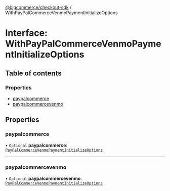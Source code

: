 [@bigcommerce/checkout-sdk](../README.md) / WithPayPalCommerceVenmoPaymentInitializeOptions

# Interface: WithPayPalCommerceVenmoPaymentInitializeOptions

## Table of contents

### Properties

- [paypalcommerce](WithPayPalCommerceVenmoPaymentInitializeOptions.md#paypalcommerce)
- [paypalcommercevenmo](WithPayPalCommerceVenmoPaymentInitializeOptions.md#paypalcommercevenmo)

## Properties

### paypalcommerce

• `Optional` **paypalcommerce**: [`PayPalCommerceVenmoPaymentInitializeOptions`](PayPalCommerceVenmoPaymentInitializeOptions.md)

___

### paypalcommercevenmo

• `Optional` **paypalcommercevenmo**: [`PayPalCommerceVenmoPaymentInitializeOptions`](PayPalCommerceVenmoPaymentInitializeOptions.md)
